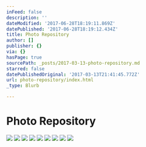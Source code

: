 ```yaml
---
inFeed: false
description: ''
dateModified: '2017-06-28T18:19:11.869Z'
datePublished: '2017-06-28T18:19:12.434Z'
title: Photo Repository
author: []
publisher: {}
via: {}
hasPage: true
sourcePath: _posts/2017-03-13-photo-repository.md
starred: false
datePublishedOriginal: '2017-03-13T21:41:45.772Z'
url: photo-repository/index.html
_type: Blurb

---
```

# Photo Repository
![](https://the-grid-user-content.s3-us-west-2.amazonaws.com/a7172759-771c-49b9-a519-69f4188d448d.png)
![](https://the-grid-user-content.s3-us-west-2.amazonaws.com/ae8432ca-d884-4e2e-88b7-f093cf7f0b07.png)
![](https://the-grid-user-content.s3-us-west-2.amazonaws.com/4a6129eb-431c-4ab5-9197-c7d16d52be63.jpg)
![](https://the-grid-user-content.s3-us-west-2.amazonaws.com/a6c06cb1-f046-4ea2-a8a5-4330c8b79783.jpg)
![](https://the-grid-user-content.s3-us-west-2.amazonaws.com/26b5d94b-6fe8-4484-a7d3-364d2500829c.png)
![](https://the-grid-user-content.s3-us-west-2.amazonaws.com/8c3c6a06-9b1f-4abf-b705-971bfa8df2bb.png)
![](https://the-grid-user-content.s3-us-west-2.amazonaws.com/4dc83460-38f2-4fc5-867c-f0ebbe0d1203.png)
![](https://the-grid-user-content.s3-us-west-2.amazonaws.com/4607ddbe-8b25-48da-81e2-b85e884c61b1.jpg)
![](https://the-grid-user-content.s3-us-west-2.amazonaws.com/aa7caca4-fb7c-4f41-9845-aa5f7b2955a8.png)